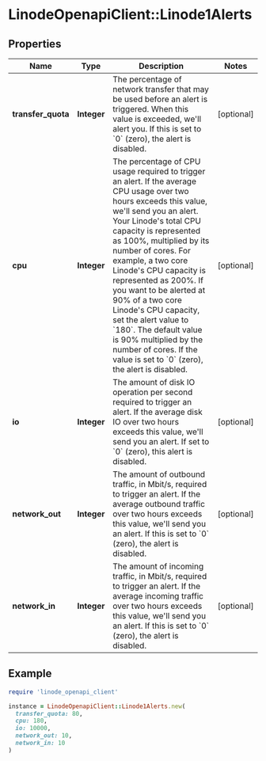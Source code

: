 # LinodeOpenapiClient::Linode1Alerts

## Properties

| Name | Type | Description | Notes |
| ---- | ---- | ----------- | ----- |
| **transfer_quota** | **Integer** | The percentage of network transfer that may be used before an alert is triggered. When this value is exceeded, we&#39;ll alert you. If this is set to &#x60;0&#x60; (zero), the alert is disabled. | [optional] |
| **cpu** | **Integer** | The percentage of CPU usage required to trigger an alert. If the average CPU usage over two hours exceeds this value, we&#39;ll send you an alert. Your Linode&#39;s total CPU capacity is represented as 100%, multiplied by its number of cores.  For example, a two core Linode&#39;s CPU capacity is represented as 200%. If you want to be alerted at 90% of a two core Linode&#39;s CPU capacity, set the alert value to &#x60;180&#x60;.  The default value is 90% multiplied by the number of cores.  If the value is set to &#x60;0&#x60; (zero), the alert is disabled. | [optional] |
| **io** | **Integer** | The amount of disk IO operation per second required to trigger an alert. If the average disk IO over two hours exceeds this value, we&#39;ll send you an alert. If set to &#x60;0&#x60; (zero), this alert is disabled. | [optional] |
| **network_out** | **Integer** | The amount of outbound traffic, in Mbit/s, required to trigger an alert. If the average outbound traffic over two hours exceeds this value, we&#39;ll send you an alert. If this is set to &#x60;0&#x60; (zero), the alert is disabled. | [optional] |
| **network_in** | **Integer** | The amount of incoming traffic, in Mbit/s, required to trigger an alert. If the average incoming traffic over two hours exceeds this value, we&#39;ll send you an alert. If this is set to &#x60;0&#x60; (zero), the alert is disabled. | [optional] |

## Example

```ruby
require 'linode_openapi_client'

instance = LinodeOpenapiClient::Linode1Alerts.new(
  transfer_quota: 80,
  cpu: 180,
  io: 10000,
  network_out: 10,
  network_in: 10
)
```

